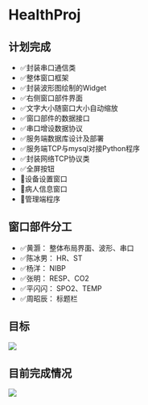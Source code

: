 # HealthProj

## 计划完成

 - :white_check_mark:封装串口通信类
 - :white_check_mark:整体窗口框架
 - :white_check_mark:封装波形图绘制的Widget
 - :white_check_mark:右侧窗口部件界面
 - :white_check_mark:文字大小随窗口大小自动缩放
 - :white_check_mark:窗口部件的数据接口
 - :white_check_mark:串口增设数据协议
 - :white_check_mark:服务端数据库设计及部署
 - :white_check_mark:服务端TCP与mysql对接Python程序
 - :white_check_mark:封装网络TCP协议类
 - :white_check_mark:全屏按钮
 - :red_circle:设备设置窗口
 - :red_circle:病人信息窗口
 - :red_circle:管理端程序

## 窗口部件分工

 - :white_check_mark:黄灏：	整体布局界面、波形、串口
 - :white_check_mark:陈冰男：	HR、ST
 - :white_check_mark:杨洋：	NIBP
 - :white_check_mark:张明：	RESP、CO2
 - :white_check_mark:平闪闪：	SPO2、TEMP
 - :white_check_mark:周昭辰：	标题栏

## 目标
![](https://cdn.jsdelivr.net/gh/huanghaozi/Storage4App@master/20200718/20200718115613b24d0116dee6d1759032094ced190ae5.jpg)

## 目前完成情况
![](https://cdn.jsdelivr.net/gh/huanghaozi/Storage4App@master/20200721/2020072109460980c6f4d7a2c4f87684ca4a44834445f5.jpg)
